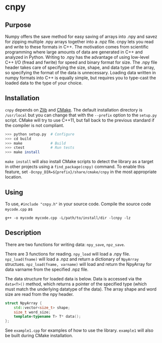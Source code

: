 # cnpy

## Purpose

Numpy offers the save method for easy saving of arrays into .npy and savez for
zipping multiple .npy arrays together into a .npz file. cnpy lets you read and
write to these formats in C++. The motivation comes from scientific programming
where large amounts of data are generated in C++ and analyzed in Python.
Writing to .npy has the advantage of using low-level C++ I/O (fread and fwrite)
for speed and binary format for size. The .npy file header takes care of
specifying the size, shape, and data type of the array, so specifying the
format of the data is unnecessary.
Loading data written in numpy formats into C++ is equally simple, but requires
you to type-cast the loaded data to the type of your choice.

## Installation

`cnpy` depends on [Zlib](https://www.zlib.net/) and [CMake](https://cmake.org/).
The default installation directory is `/usr/local` but you can change that with
the `--prefix` option to the `setup.py` script.
CMake will try to use C++11, but fall back to the previous standard if the
compiler is not compliant.
```bash
>>> python setup.py  # Configure
>>> cd build
>>> make             # Build
>>> ctest            # Run tests
>>> make install
```
`make install` will also install CMake scripts to detect the library as a target
in other projects using a `find_package(cnpy)` command.
To enable this feature, set `-Dcnpy_DIR=${prefix}/share/cmake/cnpy` in the most
appropriate location.

## Using

To use, `#include "cnpy.h"` in your source code. Compile the source code `mycode.cpp` as

```
g++ -o mycode mycode.cpp -L/path/to/install/dir -lcnpy -lz
```

## Description

There are two functions for writing data: `npy_save`, `npz_save`.

There are 3 functions for reading. `npy_load` will load a .npy file.
`npz_load(fname)` will load a .npz and return a dictionary of `NpyArray`
structues. `npz_load(fname, varname)` will load and return the NpyArray for data
varname from the specified .npz file.

The data structure for loaded data is below. Data is accessed via the `data<T>()`
method, which returns a pointer of the specified type (which must match the
underlying datatype of the data). The array shape and word size are read from
the npy header.

```C++
struct NpyArray {
    std::vector<size_t> shape;
    size_t word_size;
    template<typename T> T* data();
};
```

See `example1.cpp` for examples of how to use the library. `example1` will also
be built during CMake installation.
